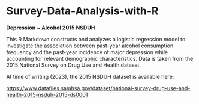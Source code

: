 # Survey-Data-Analysis-with-R

**Depression ~ Alcohol 2015 NSDUH**

This R Markdown constructs and analyzes a logistic regression model to investigate the association between past-year alcohol consumption frequency and the past-year incidence of major depression while accounting for relevant demographic characteristics. Data is taken from the 2015 National Survey on Drug Use and  Health dataset. 

At time of writing (2023), the 2015 NSDUH dataset is available here:

https://www.datafiles.samhsa.gov/dataset/national-survey-drug-use-and-health-2015-nsduh-2015-ds0001
